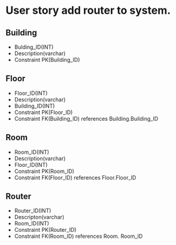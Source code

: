 # User story add router to system.

## Building

* Bulding_ID(INT) 
* Description(varchar)
* Constraint PK(Building_ID)

## Floor

* Floor_ID(INT)
* Description(varchar)
* Building_ID(INT)
* Constraint PK(Floor_ID)
* Constraint FK(Building_ID) references Building.Building_ID

## Room 

* Room_ID(INT)
* Description(varchar)
* Floor_ID(INT)
* Constraint PK(Room_ID)
* Constraint FK(Floor_ID) references Floor.Floor_ID

## Router 

* Router_ID(INT)
* Descripton(varchar)
* Room_ID(INT)
* Constraint PK(Router_ID)
* Constraint FK(Room_ID) references Room.
Room_ID
